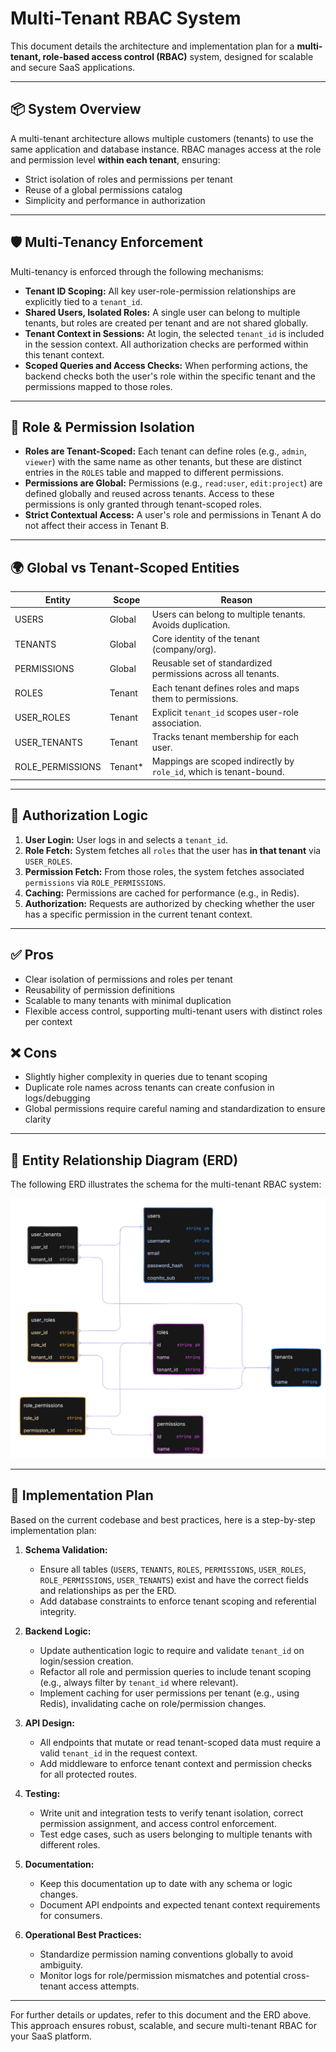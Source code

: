 # Multi-Tenant RBAC System

This document details the architecture and implementation plan for a **multi-tenant, role-based access control (RBAC)** system, designed for scalable and secure SaaS applications.

---

## 📦 System Overview

A multi-tenant architecture allows multiple customers (tenants) to use the same application and database instance. RBAC manages access at the role and permission level **within each tenant**, ensuring:

- Strict isolation of roles and permissions per tenant
- Reuse of a global permissions catalog
- Simplicity and performance in authorization

---

## 🛡️ Multi-Tenancy Enforcement

Multi-tenancy is enforced through the following mechanisms:

- **Tenant ID Scoping:** All key user-role-permission relationships are explicitly tied to a `tenant_id`.
- **Shared Users, Isolated Roles:** A single user can belong to multiple tenants, but roles are created per tenant and are not shared globally.
- **Tenant Context in Sessions:** At login, the selected `tenant_id` is included in the session context. All authorization checks are performed within this tenant context.
- **Scoped Queries and Access Checks:** When performing actions, the backend checks both the user's role within the specific tenant and the permissions mapped to those roles.

---

## 🎯 Role & Permission Isolation

- **Roles are Tenant-Scoped:** Each tenant can define roles (e.g., `admin`, `viewer`) with the same name as other tenants, but these are distinct entries in the `ROLES` table and mapped to different permissions.
- **Permissions are Global:** Permissions (e.g., `read:user`, `edit:project`) are defined globally and reused across tenants. Access to these permissions is only granted through tenant-scoped roles.
- **Strict Contextual Access:** A user's role and permissions in Tenant A do not affect their access in Tenant B.

---

## 🌍 Global vs Tenant-Scoped Entities

| Entity           | Scope    | Reason                                                              |
| ---------------- | -------- | ------------------------------------------------------------------- |
| USERS            | Global   | Users can belong to multiple tenants. Avoids duplication.           |
| TENANTS          | Global   | Core identity of the tenant (company/org).                          |
| PERMISSIONS      | Global   | Reusable set of standardized permissions across all tenants.        |
| ROLES            | Tenant   | Each tenant defines roles and maps them to permissions.             |
| USER_ROLES       | Tenant   | Explicit `tenant_id` scopes user-role association.                  |
| USER_TENANTS     | Tenant   | Tracks tenant membership for each user.                             |
| ROLE_PERMISSIONS | Tenant\* | Mappings are scoped indirectly by `role_id`, which is tenant-bound. |

---

## 🧠 Authorization Logic

1. **User Login:** User logs in and selects a `tenant_id`.
2. **Role Fetch:** System fetches all `roles` that the user has **in that tenant** via `USER_ROLES`.
3. **Permission Fetch:** From those roles, the system fetches associated `permissions` via `ROLE_PERMISSIONS`.
4. **Caching:** Permissions are cached for performance (e.g., in Redis).
5. **Authorization:** Requests are authorized by checking whether the user has a specific permission in the current tenant context.

---

## ✅ Pros

- Clear isolation of permissions and roles per tenant
- Reusability of permission definitions
- Scalable to many tenants with minimal duplication
- Flexible access control, supporting multi-tenant users with distinct roles per context

## ❌ Cons

- Slightly higher complexity in queries due to tenant scoping
- Duplicate role names across tenants can create confusion in logs/debugging
- Global permissions require careful naming and standardization to ensure clarity

---

## 🧩 Entity Relationship Diagram (ERD)

The following ERD illustrates the schema for the multi-tenant RBAC system:

![ERD Diagram](https://raw.githubusercontent.com/chen7david/entix-api/3f691f8ec4fb5889946f5630190a5222f875a433/docs/assets/erd-multi-tenancy-rbac.svg)

---

## 🚀 Implementation Plan

Based on the current codebase and best practices, here is a step-by-step implementation plan:

1. **Schema Validation:**

   - Ensure all tables (`USERS`, `TENANTS`, `ROLES`, `PERMISSIONS`, `USER_ROLES`, `ROLE_PERMISSIONS`, `USER_TENANTS`) exist and have the correct fields and relationships as per the ERD.
   - Add database constraints to enforce tenant scoping and referential integrity.

2. **Backend Logic:**

   - Update authentication logic to require and validate `tenant_id` on login/session creation.
   - Refactor all role and permission queries to include tenant scoping (e.g., always filter by `tenant_id` where relevant).
   - Implement caching for user permissions per tenant (e.g., using Redis), invalidating cache on role/permission changes.

3. **API Design:**

   - All endpoints that mutate or read tenant-scoped data must require a valid `tenant_id` in the request context.
   - Add middleware to enforce tenant context and permission checks for all protected routes.

4. **Testing:**

   - Write unit and integration tests to verify tenant isolation, correct permission assignment, and access control enforcement.
   - Test edge cases, such as users belonging to multiple tenants with different roles.

5. **Documentation:**

   - Keep this documentation up to date with any schema or logic changes.
   - Document API endpoints and expected tenant context requirements for consumers.

6. **Operational Best Practices:**
   - Standardize permission naming conventions globally to avoid ambiguity.
   - Monitor logs for role/permission mismatches and potential cross-tenant access attempts.

---

For further details or updates, refer to this document and the ERD above. This approach ensures robust, scalable, and secure multi-tenant RBAC for your SaaS platform.
